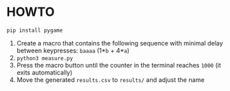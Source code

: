 # HOWTO

`pip install pygame`

1. Create a macro that contains the following sequence with minimal delay between keypresses: `baaaa` (1*`b` + 4*`a`)
2. `python3 measure.py`
3. Press the macro button until the counter in the terminal reaches `1000` (it exits automatically)
4. Move the generated `results.csv` to `results/` and adjust the name

